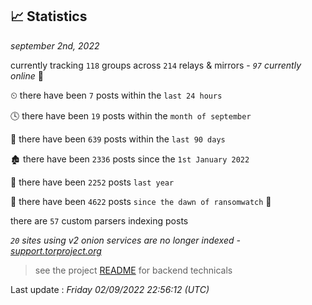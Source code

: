 
## 📈 Statistics
_september 2nd, 2022_

currently tracking `118` groups across `214` relays & mirrors - _`97` currently online_ 📡

⏲ there have been `7` posts within the `last 24 hours`

🕓 there have been `19` posts within the `month of september`

📅 there have been `639` posts within the `last 90 days`

🏚 there have been `2336` posts since the `1st January 2022`

🚀 there have been `2252` posts `last year`

🦕 there have been `4622` posts `since the dawn of ransomwatch` 🐣

there are `57` custom parsers indexing posts

_`20` sites using v2 onion services are no longer indexed - [support.torproject.org](https://support.torproject.org/onionservices/v2-deprecation/)_

> see the project [README](https://github.com/jmousqueton/ransomwatch#readme) for backend technicals



Last update : _Friday 02/09/2022 22:56:12 (UTC)_

